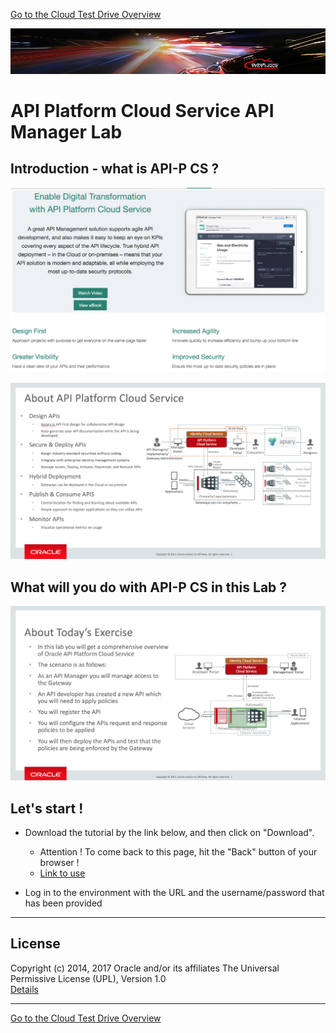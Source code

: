 [Go to the Cloud Test Drive Overview](../README.md)

![](../common/images/customer.logo2.png)

# API Platform Cloud Service API Manager Lab #

## Introduction - what is API-P CS ? ##

![](images/APIPCSBanner.png)

![](images/AboutAPIPCS.png)

## What will you do with API-P CS in this Lab ? ##

![](images/APIPCSExercise.png)

## Let's start ! ##

+ Download the tutorial by the link below, and then click on "Download". 
  - Attention ! To come back to this page, hit the "Back" button of your browser !
  - [Link to use](ICS%20Lab%20-%20Basic%20Data%20Mapping%20-%20v17.docx)

+ Log in to the environment with the URL and the username/password that has been provided


---

## License ##
Copyright (c) 2014, 2017 Oracle and/or its affiliates
The Universal Permissive License (UPL), Version 1.0   
[Details](../common/license.md)

---
[Go to the Cloud Test Drive Overview](../README.md)
